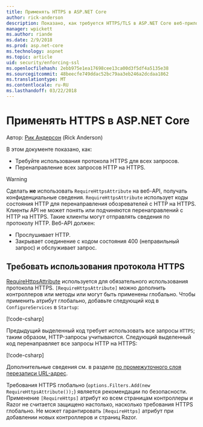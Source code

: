 ```yaml
---
title: Применять HTTPS в ASP.NET Core
author: rick-anderson
description: Показано, как требуется HTTPS/TLS в ASP.NET Core веб-приложения.
manager: wpickett
ms.author: riande
ms.date: 2/9/2018
ms.prod: asp.net-core
ms.technology: aspnet
ms.topic: article
uid: security/enforcing-ssl
ms.openlocfilehash: 2ebb975e1ea17698cee13ca00d3f5df4a5135e38
ms.sourcegitcommit: 48beecfe749ddac52bc79aa3eb246a2dcdaa1862
ms.translationtype: MT
ms.contentlocale: ru-RU
ms.lasthandoff: 03/22/2018
---
```

# <a name="enforce-https-in-an-aspnet-core"></a>Применять HTTPS в ASP.NET Core

Автор: [Рик Андерсон](https://twitter.com/RickAndMSFT) (Rick Anderson)

В этом документе показано, как:

- Требуйте использования протокола HTTPS для всех запросов.
- Перенаправление всех запросов HTTP на HTTPS.

> [!WARNING]
> Сделать **не** использовать `RequireHttpsAttribute` на веб-API, получать конфиденциальные сведения. `RequireHttpsAttribute` использует коды состояния HTTP для перенаправления обозревателей с HTTP на HTTPS. Клиенты API не может понять или подчиняются перенаправлений с HTTP на HTTPS. Такие клиенты могут отправлять сведения по протоколу HTTP. Веб-API должен:
>
>* Прослушивает HTTP.
>* Закрывает соединение с кодом состояния 400 (неправильный запрос) и обслуживает запрос.

## <a name="require-https"></a>Требовать использования протокола HTTPS

[RequireHttpsAttribute](/dotnet/api/Microsoft.AspNetCore.Mvc.RequireHttpsAttribute) используется для обязательного использования протокола HTTPS. `[RequireHttpsAttribute]` можно дополнить контроллеров или методы или могут быть применены глобально. Чтобы применить атрибут глобально, добавьте следующий код в `ConfigureServices` в `Startup`:

[!code-csharp[](authentication/accconfirm/sample/WebApp1/Startup.cs?name=snippet2&highlight=4-999)]

Предыдущий выделенный код требует использовать все запросы `HTTPS`; таким образом, HTTP-запросы учитываются. Следующий выделенный код перенаправляет все запросы HTTP на HTTPS:

[!code-csharp[](authentication/accconfirm/sample/WebApp1/Startup.cs?name=snippet_AddRedirectToHttps&highlight=7-999)]

Дополнительные сведения см. в разделе [по промежуточного слоя перезаписи URL-адрес](xref:fundamentals/url-rewriting).

Требования HTTPS глобально (`options.Filters.Add(new RequireHttpsAttribute());`) является рекомендации по безопасности. Применение `[RequireHttps]` атрибут ко всем страницам контроллеры и Razor не считается защищено настолько, насколько требования HTTPS глобально. Не может гарантировать `[RequireHttps]` атрибут при добавлении новых контроллеров и страниц Razor.
